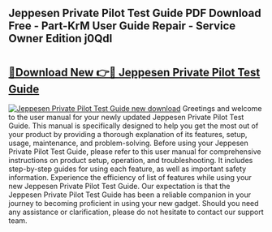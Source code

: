 ## Jeppesen Private Pilot Test Guide PDF Download Free - Part-KrM User Guide Repair - Service Owner Edition j0QdI

# <h2><a href="http://bc53628.oget.top/?id=Jeppesen+Private+Pilot+Test+Guide">🔗Download New 👉🔴 Jeppesen Private Pilot Test Guide</a></h2>

[![Jeppesen Private Pilot Test Guide new download](https://i.imgur.com/5g1atiW.png)](http://bc53628.oget.top/?id=Jeppesen+Private+Pilot+Test+Guide)
Greetings and welcome to the user manual for your newly updated Jeppesen Private Pilot Test Guide. This manual is specifically designed to help you get the most out of your product by providing a thorough explanation of its features, setup, usage, maintenance, and problem-solving. Before using your Jeppesen Private Pilot Test Guide, please refer to this user manual for comprehensive instructions on product setup, operation, and troubleshooting. It includes step-by-step guides for using each feature, as well as important safety information. Experience the efficiency of list of features while using your new Jeppesen Private Pilot Test Guide. Our expectation is that the Jeppesen Private Pilot Test Guide has been a reliable companion in your journey to becoming proficient in using your new gadget. Should you need any assistance or clarification, please do not hesitate to contact our support team.
